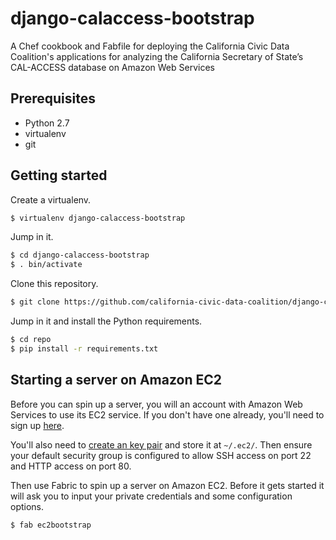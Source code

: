 django-calaccess-bootstrap
==========================

A Chef cookbook and Fabfile for deploying the California Civic Data Coalition's applications for analyzing the California Secretary of State’s CAL-ACCESS database on Amazon Web Services

Prerequisites
-------------

* Python 2.7
* virtualenv
* git

Getting started
---------------

Create a virtualenv.

```bash
$ virtualenv django-calaccess-bootstrap
```

Jump in it.

```bash
$ cd django-calaccess-bootstrap
$ . bin/activate
```

Clone this repository.

```bash
$ git clone https://github.com/california-civic-data-coalition/django-calaccess-bootstrap.git repo
```

Jump in it and install the Python requirements.

```bash
$ cd repo
$ pip install -r requirements.txt
```

Starting a server on Amazon EC2
-------------------------------

Before you can spin up a server, you will an account with Amazon Web Services to use its EC2 service. If you don't have one already, you'll need to sign up [here](http://aws.amazon.com).

You'll also need to [create an key pair](http://docs.aws.amazon.com/AWSEC2/latest/UserGuide/ec2-key-pairs.html) and store it at ``~/.ec2/``. Then ensure your default security group is configured to allow SSH
access on port 22 and HTTP access on port 80.

Then use Fabric to spin up a server on Amazon EC2. Before it gets started it will
ask you to input your private credentials and some configuration options.

```bash
$ fab ec2bootstrap
```
